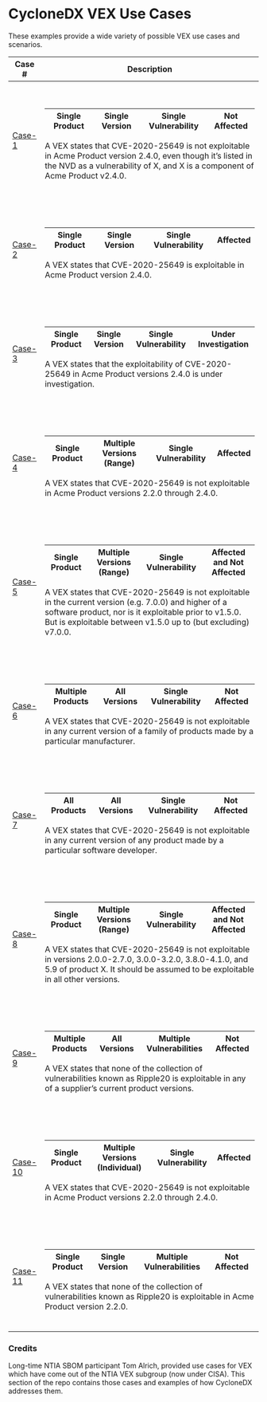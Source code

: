# CycloneDX VEX Use Cases

These examples provide a wide variety of possible VEX use cases and scenarios.

| Case # | Description |
|------|------|
| [Case-1](Case-1) | <p><br></p><table><thead><tr><th>Single Product</th><th>Single Version</th><th>Single Vulnerability</th><th>Not Affected</th></tr></thead></table><p>A VEX states that CVE-2020-25649 is not exploitable in Acme Product version 2.4.0, even though it’s listed in the NVD as a vulnerability of X, and X is a component of Acme Product v2.4.0.<br><br></p> |
| [Case-2](Case-2) | <p><br></p><table><thead><tr><th>Single Product</th><th>Single Version</th><th>Single Vulnerability</th><th>Affected</th></tr></thead></table><p>A VEX states that CVE-2020-25649 is exploitable in Acme Product version 2.4.0.<br><br></p> |
| [Case-3](Case-3) | <p><br></p><table><thead><tr><th>Single Product</th><th>Single Version</th><th>Single Vulnerability</th><th>Under Investigation</th></tr></thead></table><p>A VEX states that the exploitability of CVE-2020-25649 in Acme Product versions 2.4.0 is under investigation.<br><br></p> |
| [Case-4](Case-4) | <p><br></p><table><thead><tr><th>Single Product</th><th>Multiple Versions (Range)</th><th>Single Vulnerability</th><th>Affected</th></tr></thead></table><p>A VEX states that CVE-2020-25649 is not exploitable in Acme Product versions 2.2.0 through 2.4.0.<br><br></p> |
| [Case-5](Case-5) | <p><br></p><table><thead><tr><th>Single Product</th><th>Multiple Versions (Range)</th><th>Single Vulnerability</th><th>Affected and Not Affected</th></tr></thead></table><p>A VEX states that CVE-2020-25649 is not exploitable in the current version (e.g. 7.0.0) and higher of a software product, nor is it exploitable prior to v1.5.0. But is exploitable between v1.5.0 up to (but excluding) v7.0.0.<br><br></p> |
| [Case-6](Case-6) | <p><br></p><table><thead><tr><th>Multiple Products</th><th>All Versions</th><th>Single Vulnerability</th><th>Not Affected</th></tr></thead></table><p>A VEX states that CVE-2020-25649 is not exploitable in any current version of a family of products made by a particular manufacturer.<br><br></p> |
| [Case-7](Case-7) | <p><br></p><table><thead><tr><th>All Products</th><th>All Versions</th><th>Single Vulnerability</th><th>Not Affected</th></tr></thead></table><p>A VEX states that CVE-2020-25649 is not exploitable in any current version of any product made by a particular software developer.<br><br></p> |
| [Case-8](Case-8) | <p><br></p><table><thead><tr><th>Single Product</th><th>Multiple Versions (Range)</th><th>Single Vulnerability</th><th>Affected and Not Affected</th></tr></thead></table><p>A VEX states that CVE-2020-25649 is not exploitable in versions 2.0.0-2.7.0, 3.0.0-3.2.0, 3.8.0-4.1.0, and 5.9 of product X. It should be assumed to be exploitable in all other versions.<br><br></p> |
| [Case-9](Case-9) | <p><br></p><table><thead><tr><th>Multiple Products</th><th>All Versions</th><th>Multiple Vulnerabilities</th><th>Not Affected</th></tr></thead></table><p>A VEX states that none of the collection of vulnerabilities known as Ripple20 is exploitable in any of a supplier’s current product versions.<br><br></p> |
| [Case-10](Case-10) | <p><br></p><table><thead><tr><th>Single Product</th><th>Multiple Versions (Individual)</th><th>Single Vulnerability</th><th>Affected</th></tr></thead></table><p>A VEX states that CVE-2020-25649 is not exploitable in Acme Product versions 2.2.0 through 2.4.0.<br><br></p> |
| [Case-11](Case-11) | <p><br></p><table><thead><tr><th>Single Product</th><th>Single Version</th><th>Multiple Vulnerabilities</th><th>Not Affected</th></tr></thead></table><p>A VEX states that none of the collection of vulnerabilities known as Ripple20 is exploitable in Acme Product version 2.2.0.<br><br></p> |

### Credits

Long-time NTIA SBOM participant Tom Alrich, provided use cases for VEX which have come out of the
NTIA VEX subgroup (now under CISA). This section of the repo contains those cases and examples of how CycloneDX addresses them.
